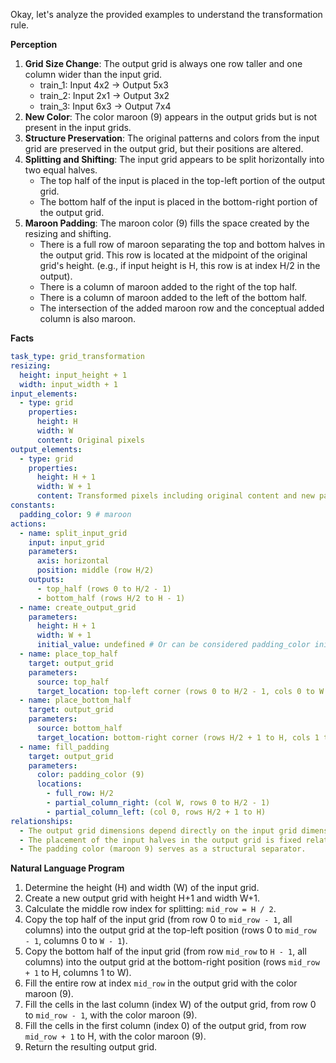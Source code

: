 Okay, let's analyze the provided examples to understand the transformation rule.

**Perception**

1.  **Grid Size Change**: The output grid is always one row taller and one column wider than the input grid.
    *   train\_1: Input 4x2 -> Output 5x3
    *   train\_2: Input 2x1 -> Output 3x2
    *   train\_3: Input 6x3 -> Output 7x4
2.  **New Color**: The color maroon (9) appears in the output grids but is not present in the input grids.
3.  **Structure Preservation**: The original patterns and colors from the input grid are preserved in the output grid, but their positions are altered.
4.  **Splitting and Shifting**: The input grid appears to be split horizontally into two equal halves.
    *   The top half of the input is placed in the top-left portion of the output grid.
    *   The bottom half of the input is placed in the bottom-right portion of the output grid.
5.  **Maroon Padding**: The maroon color (9) fills the space created by the resizing and shifting.
    *   There is a full row of maroon separating the top and bottom halves in the output grid. This row is located at the midpoint of the original grid's height. (e.g., if input height is H, this row is at index H/2 in the output).
    *   There is a column of maroon added to the right of the top half.
    *   There is a column of maroon added to the left of the bottom half.
    *   The intersection of the added maroon row and the conceptual added column is also maroon.

**Facts**


```yaml
task_type: grid_transformation
resizing:
  height: input_height + 1
  width: input_width + 1
input_elements:
  - type: grid
    properties:
      height: H
      width: W
      content: Original pixels
output_elements:
  - type: grid
    properties:
      height: H + 1
      width: W + 1
      content: Transformed pixels including original content and new padding
constants:
  padding_color: 9 # maroon
actions:
  - name: split_input_grid
    input: input_grid
    parameters:
      axis: horizontal
      position: middle (row H/2)
    outputs:
      - top_half (rows 0 to H/2 - 1)
      - bottom_half (rows H/2 to H - 1)
  - name: create_output_grid
    parameters:
      height: H + 1
      width: W + 1
      initial_value: undefined # Or can be considered padding_color initially
  - name: place_top_half
    target: output_grid
    parameters:
      source: top_half
      target_location: top-left corner (rows 0 to H/2 - 1, cols 0 to W - 1)
  - name: place_bottom_half
    target: output_grid
    parameters:
      source: bottom_half
      target_location: bottom-right corner (rows H/2 + 1 to H, cols 1 to W)
  - name: fill_padding
    target: output_grid
    parameters:
      color: padding_color (9)
      locations:
        - full_row: H/2
        - partial_column_right: (col W, rows 0 to H/2 - 1)
        - partial_column_left: (col 0, rows H/2 + 1 to H)
relationships:
  - The output grid dimensions depend directly on the input grid dimensions.
  - The placement of the input halves in the output grid is fixed relative to the new grid boundaries and the padding.
  - The padding color (maroon 9) serves as a structural separator.
```


**Natural Language Program**

1.  Determine the height (H) and width (W) of the input grid.
2.  Create a new output grid with height H+1 and width W+1.
3.  Calculate the middle row index for splitting: `mid_row = H / 2`.
4.  Copy the top half of the input grid (from row 0 to `mid_row - 1`, all columns) into the output grid at the top-left position (rows 0 to `mid_row - 1`, columns 0 to `W - 1`).
5.  Copy the bottom half of the input grid (from row `mid_row` to `H - 1`, all columns) into the output grid at the bottom-right position (rows `mid_row + 1` to H, columns 1 to W).
6.  Fill the entire row at index `mid_row` in the output grid with the color maroon (9).
7.  Fill the cells in the last column (index W) of the output grid, from row 0 to `mid_row - 1`, with the color maroon (9).
8.  Fill the cells in the first column (index 0) of the output grid, from row `mid_row + 1` to H, with the color maroon (9).
9.  Return the resulting output grid.